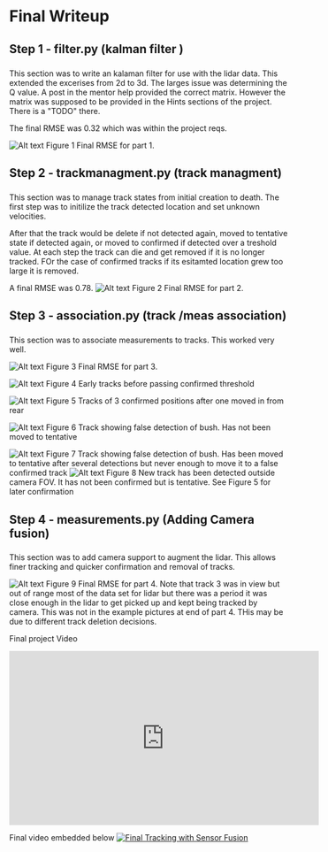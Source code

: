 # Final Writeup

## Step 1 - filter.py (kalman filter )
###
This section was to write an kalaman filter for use with the lidar data. This extended the excerises from 2d to 3d. The larges issue was determining the Q value. A post in the mentor help provided the correct matrix. However the matrix was supposed to be provided in the Hints sections of the project. There is a "TODO" there.

The final RMSE was 0.32 which was within the project reqs.

<img title="Figure 1" alt="Alt text" src="images/F_S1_RMSE_Plot.png"> Figure 1 Final RMSE for part 1.

## Step 2 - trackmanagment.py (track managment)
###
This section was to manage track states from initial creation to death. The first step was to initilize the track detected location and set unknown velocities.

After that the track would be delete if not detected again, moved to tentative state if detected again, or moved to confirmed if detected over a treshold value.
At each step the track can die and get removed if it is no longer tracked. FOr the case of confirmed tracks if its esitamted location grew too large it is removed.

A final RMSE was 0.78.
<img title="Figure 2" alt="Alt text" src="images/F_S2_RMSE_Plot.png"> Figure 2 Final RMSE for part 2.

## Step 3 - association.py (track /meas association)
###
This section was to associate measurements to tracks. This worked very well.

<img title="Figure 3" alt="Alt text" src="images/F_S3_RMSE_Plot.png"> Figure 3 Final RMSE for part 3.

<img title="Figure 4" alt="Alt text" src="images/F_S3_Track0_Plot.png"> Figure 4 Early tracks before passing confirmed threshold

<img title="Figure 5" alt="Alt text" src="images/F_S3_Track1_Plot.png"> Figure 5 Tracks of 3 confirmed positions after one moved in from rear

<img title="Figure 6" alt="Alt text" src="images/F_S3_Track2_Plot.png"> Figure 6 Track showing false detection of bush. Has not been moved to tentative

<img title="Figure 7" alt="Alt text" src="images/F_S3_Track2_Plot.png"> Figure 7 Track showing false detection of bush. Has been moved to tentative after several detections but never enough to move it to a false confirmed track
<img title="Figure 8" alt="Alt text" src="images/F_S3_Track3_Plot.png"> Figure 8 New track has been detected outside camera FOV. It has not been confirmed but is tentative. See Figure 5 for later confirmation

## Step 4 - measurements.py (Adding Camera fusion)

###
This section was to add camera support to augment the lidar. This allows finer tracking and quicker confirmation and removal of tracks.


<img title="Figure 9" alt="Alt text" src="images/F_S4_RMSE_Plot.png"> Figure 9 Final RMSE for part 4. Note that track 3 was in view but out of range most of the data set for lidar but there was a period it was close enough in the lidar to get picked up and kept being tracked by camera. This was not in the example pictures at end of part 4. THis may be due to different track deletion decisions.


Final project Video

<iframe width="560" height="315" src="https://www.youtube.com/embed/kFlF-6-usT0" title="YouTube video player" frameborder="0" allow="accelerometer; autoplay; clipboard-write; encrypted-media; gyroscope; picture-in-picture" allowfullscreen></iframe>


Final video embedded below
[![Final Tracking with Sensor Fusion](http://img.youtube.com/vi/kFlF-6-usT0/0.jpg)](https://youtu.be/kFlF-6-usT0 "Final Tracking with Sensor Fusion")
